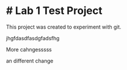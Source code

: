 # \# Lab 1 Test Project

This project was created to experiment with git.

jhgfdasdfasdgfadsfhg

More cahngesssss

an different change

